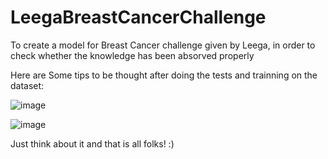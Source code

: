 # LeegaBreastCancerChallenge
To create a model for Breast Cancer challenge given by Leega, in order to check whether the knowledge has been absorved properly

Here are Some tips to be thought after doing the tests and trainning on the dataset:

![image](https://user-images.githubusercontent.com/69978184/116033838-8c783680-a638-11eb-992b-236bd7a19692.png)

![image](https://user-images.githubusercontent.com/69978184/116033924-b16ca980-a638-11eb-98fc-2d075f1a692a.png)

Just think about it and that is all folks! :)

